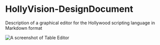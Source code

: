 # HollyVision-DesignDocument
Description of a graphical editor for the Hollywood scripting language in Markdown format

![A screenshot of Table Editor](https://github.com/SamuraiCrow/HollyVision-DesignDocument/raw/master/Screenshot%20from%202017-06-26%2008-54-23.png)
